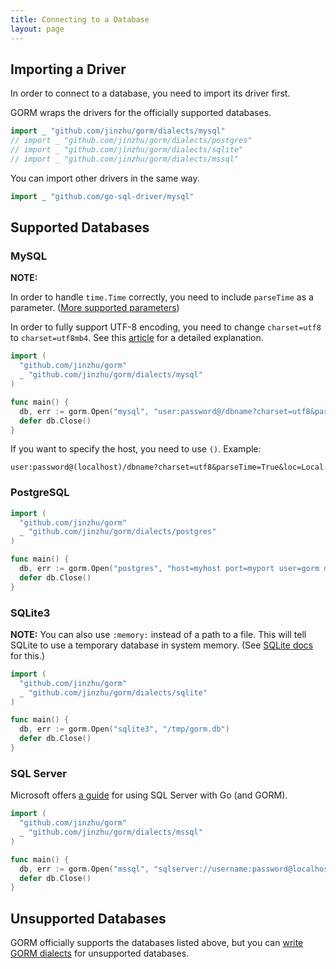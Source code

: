 ```yaml
---
title: Connecting to a Database
layout: page
---
```


## Importing a Driver

In order to connect to a database, you need to import its driver first.

GORM wraps the drivers for the officially supported databases.

```go
import _ "github.com/jinzhu/gorm/dialects/mysql"
// import _ "github.com/jinzhu/gorm/dialects/postgres"
// import _ "github.com/jinzhu/gorm/dialects/sqlite"
// import _ "github.com/jinzhu/gorm/dialects/mssql"
```

You can import other drivers in the same way.

```go
import _ "github.com/go-sql-driver/mysql"
```

## Supported Databases

### MySQL

**NOTE:**

In order to handle `time.Time` correctly, you need to include `parseTime` as a parameter. ([More supported parameters](https://github.com/go-sql-driver/mysql#parameters))

In order to fully support UTF-8 encoding, you need to change `charset=utf8` to `charset=utf8mb4`. See this [article](https://mathiasbynens.be/notes/mysql-utf8mb4) for a detailed explanation.

```go
import (
  "github.com/jinzhu/gorm"
  _ "github.com/jinzhu/gorm/dialects/mysql"
)

func main() {
  db, err := gorm.Open("mysql", "user:password@/dbname?charset=utf8&parseTime=True&loc=Local")
  defer db.Close()
}
```

If you want to specify the host, you need to use `()`. Example:

    user:password@(localhost)/dbname?charset=utf8&parseTime=True&loc=Local
    

### PostgreSQL

```go
import (
  "github.com/jinzhu/gorm"
  _ "github.com/jinzhu/gorm/dialects/postgres"
)

func main() {
  db, err := gorm.Open("postgres", "host=myhost port=myport user=gorm dbname=gorm password=mypassword")
  defer db.Close()
}
```

### SQLite3

**NOTE:** You can also use `:memory:` instead of a path to a file. This will tell SQLite to use a temporary database in system memory. (See [SQLite docs](https://www.sqlite.org/inmemorydb.html) for this.)

```go
import (
  "github.com/jinzhu/gorm"
  _ "github.com/jinzhu/gorm/dialects/sqlite"
)

func main() {
  db, err := gorm.Open("sqlite3", "/tmp/gorm.db")
  defer db.Close()
}
```

### SQL Server

Microsoft offers [a guide](https://sqlchoice.azurewebsites.net/en-us/sql-server/developer-get-started/) for using SQL Server with Go (and GORM).

```go
import (
  "github.com/jinzhu/gorm"
  _ "github.com/jinzhu/gorm/dialects/mssql"
)

func main() {
  db, err := gorm.Open("mssql", "sqlserver://username:password@localhost:1433?database=dbname")
  defer db.Close()
}
```

## Unsupported Databases

GORM officially supports the databases listed above, but you can [write GORM dialects](dialects.html) for unsupported databases.